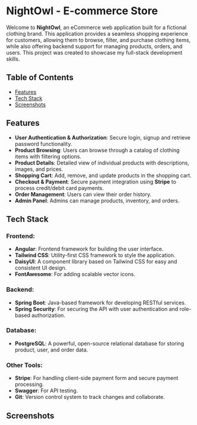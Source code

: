# NightOwl - E-commerce Store

Welcome to **NightOwl**, an eCommerce web application built for a fictional clothing brand.
This application provides a seamless shopping experience for customers, allowing them to browse, filter, and purchase clothing items, while also offering backend support for managing products, orders, and users.
This project was created to showcase my full-stack development skills.

## Table of Contents
- [Features](#features)
- [Tech Stack](#tech-stack)
- [Screenshots](#screenshots)

## Features

- **User Authentication & Authorization**: Secure login, signup and retrieve password functionality.
- **Product Browsing**: Users can browse through a catalog of clothing items with filtering options.
- **Product Details**: Detailed view of individual products with descriptions, images, and prices.
- **Shopping Cart**: Add, remove, and update products in the shopping cart.
- **Checkout & Payment**: Secure payment integration using **Stripe** to process credit/debit card payments.
- **Order Management**: Users can view their order history.
- **Admin Panel**: Admins can manage products, inventory, and orders.

## Tech Stack

### Frontend:
- **Angular**: Frontend framework for building the user interface.
- **Tailwind CSS**: Utility-first CSS framework to style the application.
- **DaisyUI**: A component library based on Tailwind CSS for easy and consistent UI design.
- **FontAwesome**: For adding scalable vector icons.

### Backend:
- **Spring Boot**: Java-based framework for developing RESTful services.
- **Spring Security**: For securing the API with user authentication and role-based authorization.

### Database:
- **PostgreSQL**: A powerful, open-source relational database for storing product, user, and order data.

### Other Tools:
- **Stripe**: For handling client-side payment form and secure payment processing.
- **Swagger**: For API testing.
- **Git**: Version control system to track changes and collaborate.

  
## Screenshots

